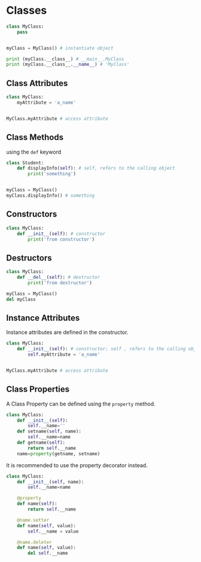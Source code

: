 # Classes

```python
class MyClass:
    pass


myClass = MyClass() # instantiate object

print (myClass.__class__) # __main__.MyClass
print (myClass.__class__.__name__) # 'MyClass'

```

## Class Attributes

```python
class MyClass:
    myAttribute = 'a_name'


MyClass.myAttribute # access attribute

```

## Class Methods

using the `def` keyword

```python
class Student:
    def displayInfo(self): # self, refers to the calling object
        print('something')


myClass = MyClass()
myClass.displayInfo() # something

```

## Constructors

```python
class MyClass:
    def __init__(self): # constructor
        print('from constructor')
```

## Destructors

```python
class MyClass:
    def __del__(self): # destructor
        print('from destructor')

myClass = MyClass()
del myClass
```

## Instance Attributes

Instance attributes are defined in the constructor.

```python
class MyClass:
    def __init__(self): # constructor; self , refers to the calling object
        self.myAttribute = 'a_name'


MyClass.myAttribute # access attribute

```

## Class Properties

A Class Property can be defined using the `property` method.

```python
class MyClass:
    def __init__(self):
        self.__name=''
    def setname(self, name):
        self.__name=name
    def getname(self):
        return self.__name
    name=property(getname, setname)
```

It is recommended to use the property decorator instead.

```python
class MyClass:
    def __init__(self, name):
        self.__name=name

    @property
    def name(self):
        return self.__name

    @name.setter
    def name(self, value):
        self.__name = value

    @name.deleter
    def name(self, value):
        del self.__name
```
